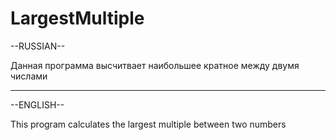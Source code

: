 # LargestMultiple

--RUSSIAN--  

Данная программа высчитвает наибольшее кратное между двумя числами

-------------------------------------------------------------

--ENGLISH--  

This program calculates the largest multiple between two numbers
